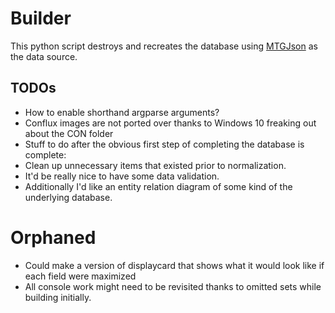 # Builder

This python script destroys and recreates the database using [MTGJson](https://mtgjson.com/) as the data source.  

## TODOs
* How to enable shorthand argparse arguments?
* Conflux images are not ported over thanks to Windows 10 freaking out about the CON folder
* Stuff to do after the obvious first step of completing the database is complete:
* Clean up unnecessary items that existed prior to normalization.
* It'd be really nice to have some data validation.
* Additionally I'd like an entity relation diagram of some kind of the underlying database.


# Orphaned

* Could make a version of displaycard that shows what it would look like if each field were maximized
* All console work might need to be revisited thanks to omitted sets while building initially.